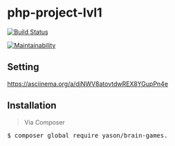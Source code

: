 # php-project-lvl1

[![Build Status](https://travis-ci.org/lobr17/php-project-lvl1.svg?branch=master)](https://travis-ci.org/lobr17/php-project-lvl1)

[![Maintainability](https://api.codeclimate.com/v1/badges/4e4aa115a4ae6df26a04/maintainability)](https://codeclimate.com/github/lobr17/php-project-lvl1/maintainability)


## Setting

https://asciinema.org/a/djNWV8atovtdwREX8YGupPn4e


## Installation
>Via Composer

<pre>$ composer global require yason/brain-games.</pre>


